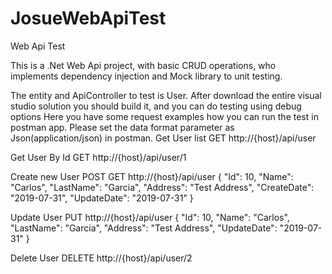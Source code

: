 # JosueWebApiTest
Web Api Test

This is a .Net Web Api project, with basic CRUD operations, who implements dependency injection and Mock library to unit testing.

The entity and ApiController to test is User.
After download the entire visual studio solution you should build it, and you can do testing using debug options
Here you have some request examples how you can run the test in postman app.
Please set the data format parameter as Json(application/json) in postman.
Get User list
GET http://{host}/api/user

Get User By Id
GET http://{host}/api/user/1

Create new User
POST GET http://{host}/api/user
{
    "Id": 10,
    "Name": "Carlos",
    "LastName": "Garcia",
    "Address": "Test Address",
    "CreateDate": "2019-07-31",
    "UpdateDate": "2019-07-31"
}

Update User
PUT http://{host}/api/user
{
    "Id": 10,
    "Name": "Carlos",
    "LastName": "Garcia",
    "Address": "Test Address",
    "UpdateDate": "2019-07-31"
}

Delete User
DELETE  http://{host}/api/user/2
